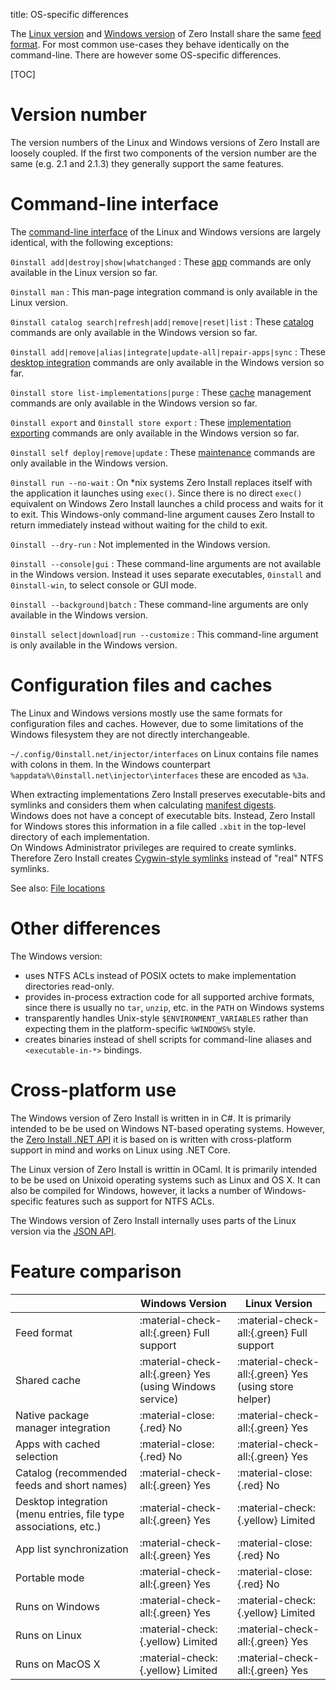 title: OS-specific differences

The [Linux version](linux.md) and [Windows version](windows.md) of Zero Install share the same [feed format](../specifications/feed.md). For most common use-cases they behave identically on the command-line. There are however some OS-specific differences.

[TOC]

# Version number
The version numbers of the Linux and Windows versions of Zero Install are loosely coupled. If the first two components of the version number are the same (e.g. 2.1 and 2.1.3) they generally support the same features.

# Command-line interface

The [command-line interface](cli.md) of the Linux and Windows versions are largely identical, with the following exceptions:

`0install add|destroy|show|whatchanged`
: These [app](../basics/using-apps.md) commands are only available in the Linux version so far.

`0install man`
: This man-page integration command is only available in the Linux version.

`0install catalog search|refresh|add|remove|reset|list`
: These [catalog](../specifications/catalog.md) commands are only available in the Windows version so far.

`0install add|remove|alias|integrate|update-all|repair-apps|sync`
: These [desktop integration](../basics/windows.md) commands are only available in the Windows version so far.

`0install store list-implementations|purge`
: These [cache](cache.md) management commands are only available in the Windows version so far.

`0install export` and `0install store export`
: These [implementation exporting](export.md) commands are only available in the Windows version so far.

`0install self deploy|remove|update`
: These [maintenance](windows.md#maintenance) commands are only available in the Windows version.

`0install run --no-wait`
: On *nix systems Zero Install replaces itself with the application it launches using `exec()`. Since there is no direct `exec()` equivalent on Windows Zero Install launches a child process and waits for it to exit. This Windows-only command-line argument causes Zero Install to return immediately instead without waiting for the child to exit.

`0install --dry-run`
: Not implemented in the Windows version.

`0install --console|gui`
: These command-line arguments are not available in the Windows version. Instead it uses separate executables, `0install` and `0install-win`, to select console or GUI mode.

`0install --background|batch`
: These command-line arguments are only available in the Windows version.

`0install select|download|run --customize`
: This command-line argument is only available in the Windows version.

# Configuration files and caches

The Linux and Windows versions mostly use the same formats for configuration files and caches. However, due to some limitations of the Windows filesystem they are not directly interchangeable.

`~/.config/0install.net/injector/interfaces` on Linux contains file names with colons in them. In the Windows counterpart `%appdata%\0install.net\injector\interfaces` these are encoded as `%3a`.

When extracting implementations Zero Install preserves executable-bits and symlinks and considers them when calculating [manifest digests](../specifications/manifest.md).  
Windows does not have a concept of executable bits. Instead, Zero Install for Windows stores this information in a file called `.xbit` in the top-level directory of each implementation.  
On Windows Administrator privileges are required to create symlinks. Therefore Zero Install creates [Cygwin-style symlinks](http://cygwin.com/cygwin-ug-net/using.html#pathnames-symlinks) instead of "real" NTFS symlinks.

See also: [File locations](file-locations.md)

# Other differences

The Windows version:

- uses NTFS ACLs instead of POSIX octets to make implementation directories read-only.
- provides in-process extraction code for all supported archive formats, since there is usually no `tar`, `unzip`, etc. in the `PATH` on Windows systems
- transparently handles Unix-style `$ENVIRONMENT_VARIABLES` rather than expecting them in the platform-specific `%WINDOWS%` style.
- creates binaries instead of shell scripts for command-line aliases and `<executable-in-*>` bindings.

# Cross-platform use

The Windows version of Zero Install is written in in C#. It is primarily intended to be be used on Windows NT-based operating systems. However, the [Zero Install .NET API](../developers/dotnet-api.md) it is based on is written with cross-platform support in mind and works on Linux using .NET Core.

The Linux version of Zero Install is writtin in OCaml. It is primarily intended to be be used on Unixoid operating systems such as Linux and OS X. It can also be compiled for Windows, however, it lacks a number of Windows-specific features such as support for NTFS ACLs.

The Windows version of Zero Install internally uses parts of the Linux version via the [JSON API](../developers/json-api.md).

# Feature comparison

|                                                                  | Windows Version                                          | Linux Version                                         |
| ---------------------------------------------------------------- | -------------------------------------------------------- | ----------------------------------------------------- |
| Feed format                                                      | :material-check-all:{.green} Full support                | :material-check-all:{.green} Full support             |
| Shared cache                                                     | :material-check-all:{.green} Yes (using Windows service) | :material-check-all:{.green} Yes (using store helper) |
| Native package manager integration                               | :material-close:{.red} No                                | :material-check-all:{.green} Yes                      |
| Apps with cached selection                                       | :material-close:{.red} No                                | :material-check-all:{.green} Yes                      |
| Catalog (recommended feeds and short names)                      | :material-check-all:{.green} Yes                         | :material-close:{.red} No                             |
| Desktop integration (menu entries, file type associations, etc.) | :material-check-all:{.green} Yes                         | :material-check:{.yellow} Limited                     |
| App list synchronization                                         | :material-check-all:{.green} Yes                         | :material-close:{.red} No                             |
| Portable mode                                                    | :material-check-all:{.green} Yes                         | :material-close:{.red} No                             |
| Runs on Windows                                                  | :material-check-all:{.green} Yes                         | :material-check:{.yellow} Limited                     |
| Runs on Linux                                                    | :material-check:{.yellow} Limited                        | :material-check-all:{.green} Yes                      |
| Runs on MacOS X                                                  | :material-check:{.yellow} Limited                        | :material-check-all:{.green} Yes                      |

